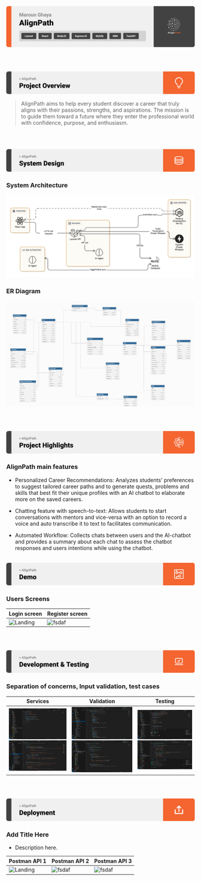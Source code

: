 <img src="./readme/title1.svg"/>

<br><br>

<!-- project overview -->
<img src="./readme/title2.svg"/>

> AlignPath aims to help every student discover a career that truly aligns with their passions, strengths, and aspirations.
> The mission is to guide them toward a future where they enter the professional world with confidence, purpose, and enthusiasm.

<br><br>

<!-- System Design -->
<img src="./readme/title3.svg"/>

### System Architecture

<img src="./readme/demo/SystemArchitecture.png"/>

### ER Diagram

<img src="./readme/demo/ERDiagram.png"/>

<br><br>

<!-- Project Highlights -->
<img src="./readme/title4.svg"/>

### AlignPath main features

- Personalized Career Recommendations:
  Analyzes students' preferences to suggest tailored career paths and to generate quests, problems and skills that best fit their unique profiles with an AI chatbot to elaborate more on the saved careers.

- Chatting feature with speech-to-text:
  Allows students to start conversations with mentors and vice-versa with an option to record a voice and auto transcribe it to text to facilitates communication.

- Automated Workflow:
  Collects chats between users and the AI-chatbot and provides a summary about each chat to assess the chatbot responses and users intentions while using the chatbot.
  <br><br>

<!-- Demo -->
<img src="./readme/title5.svg"/>

### Users Screens

| Login screen                   | Register screen                       |
| ------------------------------ | ------------------------------------- |
| ![Landing](./readme/demo/.png) | ![fsdaf](./readme/demo/1440x1024.png) |

<br><br>

<!-- Development & Testing -->
<img src="./readme/title6.svg"/>

### Separation of concerns, Input validation, test cases

| Services                                                                                   | Validation                                                                                   | Testing                                                                          |
| ------------------------------------------------------------------------------------------ | -------------------------------------------------------------------------------------------- | -------------------------------------------------------------------------------- |
| ![Landing](./readme/demo/FrontendService.png) ![Landing](./readme/demo/BackendService.png) | ![fsdaf](./readme/demo/FrontendValidation.png) ![fsdaf](./readme/demo/BackendValidation.png) | ![fsdaf](./readme/demo/FrontendTest.png) ![fsdaf](./readme/demo/BackendTest.png) |

<br><br>

<!-- Deployment -->
<img src="./readme/title7.svg"/>

### Add Title Here

- Description here.

| Postman API 1                           | Postman API 2                         | Postman API 3                         |
| --------------------------------------- | ------------------------------------- | ------------------------------------- |
| ![Landing](./readme/demo/1440x1024.png) | ![fsdaf](./readme/demo/1440x1024.png) | ![fsdaf](./readme/demo/1440x1024.png) |

<br><br>
